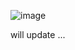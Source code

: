 ![image](https://github.com/user-attachments/assets/b4d8b9e2-c36f-4061-a911-00f0138c59dd)

will update ...

